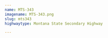 ```yaml
---
name: MTS-343
imagename: MTS-343.png
slug: mts343
highwaytype: Montana State Secondary Highway

---
```

